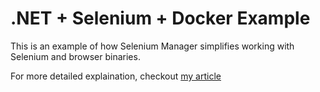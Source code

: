# .NET + Selenium + Docker Example

This is an example of how Selenium Manager simplifies working with Selenium and browser binaries.

For more detailed explaination, checkout [my article](https://codewithflavor.com/posts/effortless-selenium-setups-in-docker-for-net-with-selenium-manager/)
